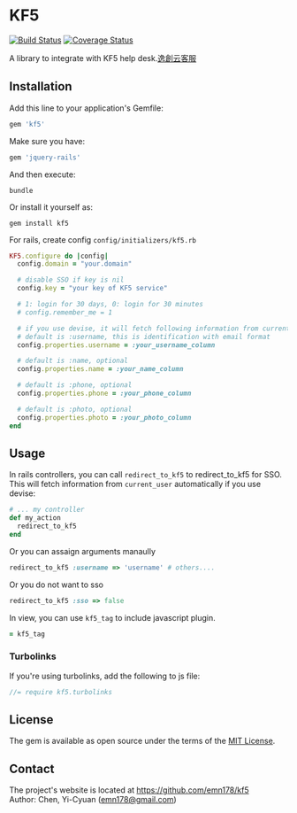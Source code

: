 # KF5

[![Build Status](https://api.travis-ci.org/emn178/kf5.png)](https://travis-ci.org/emn178/kf5)
[![Coverage Status](https://coveralls.io/repos/emn178/kf5/badge.svg?branch=master)](https://coveralls.io/r/emn178/kf5?branch=master)

A library to integrate with KF5 help desk.[逸創云客服](http://www.kf5.com/)

## Installation

Add this line to your application's Gemfile:

```ruby
gem 'kf5'
```

Make sure you have:

```ruby
gem 'jquery-rails'
```

And then execute:

    bundle

Or install it yourself as:

    gem install kf5

For rails, create config `config/initializers/kf5.rb`
```ruby
KF5.configure do |config|
  config.domain = "your.domain"

  # disable SSO if key is nil
  config.key = "your key of KF5 service"

  # 1: login for 30 days, 0: login for 30 minutes
  # config.remember_me = 1

  # if you use devise, it will fetch following information from current_user if exsit
  # default is :username, this is identification with email format
  config.properties.username = :your_username_column

  # default is :name, optional
  config.properties.name = :your_name_column

  # default is :phone, optional
  config.properties.phone = :your_phone_column

  # default is :photo, optional
  config.properties.photo = :your_photo_column
end
```

## Usage

In rails controllers, you can call `redirect_to_kf5` to redirect_to_kf5 for SSO. This will fetch information from `current_user` automatically if you use devise:
```ruby
# ... my controller
def my_action
  redirect_to_kf5
end
```
Or you can assaign arguments manaully
```ruby
redirect_to_kf5 :username => 'username' # others....
```
Or you do not want to sso
```ruby
redirect_to_kf5 :sso => false
```

In view, you can use `kf5_tag` to include javascript plugin.
```ruby
= kf5_tag
```

### Turbolinks
If you're using turbolinks, add the following to js file:
```JavaScript
//= require kf5.turbolinks
```

## License

The gem is available as open source under the terms of the [MIT License](http://opensource.org/licenses/MIT).

## Contact
The project's website is located at https://github.com/emn178/kf5  
Author: Chen, Yi-Cyuan (emn178@gmail.com)
